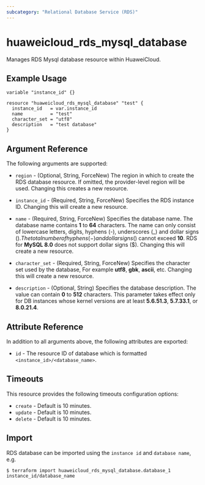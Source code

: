 ```yaml
---
subcategory: "Relational Database Service (RDS)"
---
```


# huaweicloud_rds_mysql_database

Manages RDS Mysql database resource within HuaweiCloud.

## Example Usage

```hcl
variable "instance_id" {}

resource "huaweicloud_rds_mysql_database" "test" {
  instance_id   = var.instance_id
  name          = "test"
  character_set = "utf8"
  description   = "test database"
}
```

## Argument Reference

The following arguments are supported:

* `region` - (Optional, String, ForceNew) The region in which to create the RDS database resource. If omitted, the
  provider-level region will be used. Changing this creates a new resource.

* `instance_id` - (Required, String, ForceNew) Specifies the RDS instance ID. Changing this will create a new resource.

* `name` - (Required, String, ForceNew) Specifies the database name. The database name contains **1** to **64**
  characters. The name can only consist of lowercase letters, digits, hyphens (-), underscores (_) and dollar signs
  ($). The total number of hyphens (-) and dollar signs ($) cannot exceed **10**. RDS for **MySQL 8.0** does not
  support dollar signs ($). Changing this will create a new resource.

* `character_set` - (Required, String, ForceNew) Specifies the character set used by the database, For example **utf8**,
  **gbk**, **ascii**, etc. Changing this will create a new resource.

* `description` - (Optional, String) Specifies the database description. The value can contain **0** to **512** characters.
  This parameter takes effect only for DB instances whose kernel versions are at least **5.6.51.3**, **5.7.33.1**,
  or **8.0.21.4**.

## Attribute Reference

In addition to all arguments above, the following attributes are exported:

* `id` - The resource ID of database which is formatted `<instance_id>/<database_name>`.

## Timeouts

This resource provides the following timeouts configuration options:

* `create` - Default is 10 minutes.
* `update` - Default is 10 minutes.
* `delete` - Default is 10 minutes.

## Import

RDS database can be imported using the `instance id` and `database name`, e.g.

```
$ terraform import huaweicloud_rds_mysql_database.database_1 instance_id/database_name
```
